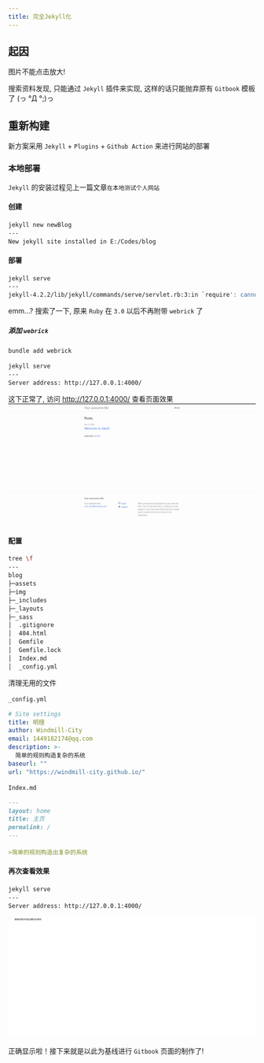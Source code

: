 ```yaml
---
title: 完全Jekyll化
---
```


## 起因

图片不能点击放大!

搜索资料发现, 只能通过 `Jekyll` 插件来实现, 这样的话只能抛弃原有 `Gitbook` 模板了 (っ °Д °;)っ

## 重新构建

新方案采用 `Jekyll` + `Plugins` + `Github Action` 来进行网站的部署

### 本地部署

`Jekyll` 的安装过程见上一篇文章`在本地测试个人网站`

#### 创建

```sh
jekyll new newBlog
---
New jekyll site installed in E:/Codes/blog
```

#### 部署

```sh
jekyll serve
---
jekyll-4.2.2/lib/jekyll/commands/serve/servlet.rb:3:in `require': cannot load such file -- webrick (LoadError)
```

emm...? 搜索了一下, 原来 `Ruby` 在 `3.0` 以后不再附带 `webrick` 了

##### 添加 `webrick`

```sh
bundle add webrick
```

```sh
jekyll serve
---
Server address: http://127.0.0.1:4000/
```

这下正常了, 访问 <http://127.0.0.1:4000/> 查看页面效果
![InitalJekyll](/assets/InitalJekyll.png)

#### 配置

```sh
tree \f
---
blog
├─assets
├─img
├─_includes
├─_layouts
├─_sass
│  .gitignore
│  404.html
│  Gemfile
│  Gemfile.lock
│  Index.md
│  _config.yml
```

清理无用的文件

`_config.yml`

```yml
# Site settings
title: 明理
author: Windmill-City
email: 1449182174@qq.com
description: >-
  简单的规则构造复杂的系统
baseurl: ""
url: "https://windmill-city.github.io/"
```

`Index.md`

```md
---
layout: home
title: 主页
permalink: /
---

>简单的规则构造出复杂的系统

```

#### 再次查看效果

```sh
jekyll serve
---
Server address: http://127.0.0.1:4000/
```

![PageAfterCleanup](/assets/PageAfterCleanup.png)

正确显示啦！接下来就是以此为基线进行 `Gitbook` 页面的制作了!
